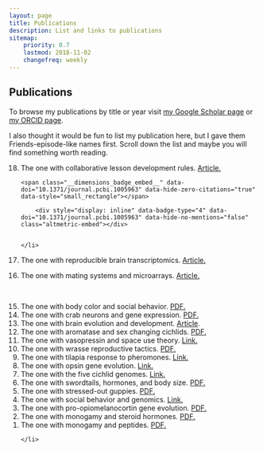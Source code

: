 ```yaml
---
layout: page
title: Publications
description: List and links to publications
sitemap:
    priority: 0.7
    lastmod: 2018-11-02
    changefreq: weekly
---
```


<script async src="https://badge.dimensions.ai/badge.js" charset="utf-8"></script>


<h2>
<a id="publications" class="anchor" href="#publications" aria-hidden="true"><span class="octicon octicon-link"></span></a>Publications</h2>

<p>To browse my publications by title or year visit <a href="http://scholar.google.com/citations?user=_bVy9pMAAAAJ&amp;hl=en&amp;oi=ao">my Google Scholar page</a> or <a href="http://orcid.org/0000-0002-7943-5650">my ORCID page</a>. </p>

<p>I also thought it would be fun to list my publication here, but I gave them Friends-episode-like names first. Scroll down the list and maybe you will find something worth reading.</p>

<script type='text/javascript' src='https://d1bxh8uas1mnw7.cloudfront.net/assets/embed.js'></script>
	      
<ol reversed>


<li>The one with collaborative lesson development rules.
	<a href="http://journals.plos.org/ploscompbiol/article?id=10.1371/journal.pcbi.1005963">Article.</a>
	
	<span class="__dimensions_badge_embed__" data-doi="10.1371/journal.pcbi.1005963" data-hide-zero-citations="true" data-style="small_rectangle"></span>
	
		<div style="display: inline" data-badge-type="4" data-doi="10.1371/journal.pcbi.1005963" data-hide-no-mentions="false" class="altmetric-embed"></div>
	
	
	</li>	

<li>The one with reproducible brain transcriptomics.
	<a href="http://biorxiv.org/content/early/2017/06/21/153585">Article.</a>
	
<span class="__dimensions_badge_embed__" data-doi="10.1101/153585" data-hide-zero-citations="true" data-style="small_rectangle"></span>	
	<div style="display: inline" data-badge-type="4" data-doi="10.1101/153585" data-hide-no-mentions="false" class="altmetric-embed"></div>
	</li>	


<li>The one with mating systems and microarrays.
	<a href="http://www.nrcresearchpress.com/doi/abs/10.1139/gen-2017-0075?url_ver=Z39.88-2003&rfr_id=ori:rid:crossref.org&rfr_dat=cr_pub%3dpubmed">Article.</a>

<span class="__dimensions_badge_embed__" data-doi="10.1139/gen-2017-0075" data-hide-zero-citations="true" data-style="small_rectangle"></span>		
	<div style="display: inline" data-badge-type="4" data-doi="10.1139/gen-2017-0075" data-hide-no-mentions="false" class="altmetric-embed"></div>		</li>		


<li>The one with body color and social behavior.
	<a href="https://cichlid.biosci.utexas.edu/sites/default/files/evoneuro/files/dijkstra_et_al._2017.pdf">PDF.</a>
	<div style="display: inline" data-badge-type="4" data-doi="10.1098/rspb.2016.2838" data-hide-no-mentions="false" class="altmetric-embed"></div>
	<span class="__dimensions_badge_embed__" data-doi="10.1098/rspb.2016.2838" data-hide-zero-citations="true" data-style="small_rectangle"></span>	
	</li>	


<li>The one with crab neurons and gene expression.   
	<a href="http://biorxiv.org/content/early/2017/02/10/107342">PDF.</a> 
	<div style="display: inline"  data-badge-type="4" data-doi="10.1101/107342." data-hide-no-mentions="false" class="altmetric-embed"></div>
		<span class="__dimensions_badge_embed__" data-doi="10.1101/107342." data-hide-zero-citations="true" data-style="small_rectangle"></span>	
 </li>


<li>The one with brain evolution and development. <a href="http://onlinelibrary.wiley.com/doi/10.1002/9781118316757.ch15/summary;jsessionid=EB7AD7A6F077FF7A89EEE0C71E70A8FD.f02t03">Article</a>.
	<div style="display: inline" data-badge-type="4" data-doi="10.1002/9781118316757.ch15" data-hide-no-mentions="false" class="altmetric-embed"></div>
			<span class="__dimensions_badge_embed__" data-doi="10.1002/9781118316757.ch15" data-hide-zero-citations="true" data-style="small_rectangle"></span>	
	 </li>	


<li>The one with aromatase and sex changing cichlids. 
	<a href="https://cichlid.biosci.utexas.edu/sites/default/files/evoneuro/files/goppert_et_al._2016.pdf">PDF.</a>
	<div style="display: inline" data-badge-type="4" data-doi="10.1159/000445463" data-hide-no-mentions="false" class="altmetric-embed"></div>
				<span class="__dimensions_badge_embed__" data-doi="10.1159/000445463" data-hide-zero-citations="true" data-style="small_rectangle"></span>	
	</li>


<li>The one with vasopressin and space use theory. 
	<a href="http://frontiersinzoology.biomedcentral.com/articles/10.1186/1742-9994-12-S1-S16">Link.</a> 
	<div style="display: inline" data-badge-type="4" data-doi="10.1186/1742-9994-12-S1-S16" data-hide-no-mentions="false" class="altmetric-embed"></div> 
					<span class="__dimensions_badge_embed__" data-doi="10.1186/1742-9994-12-S1-S16" data-hide-zero-citations="true" data-style="small_rectangle"></span>	
</li>


<li>The one with wrasse reproductive tactics. 
	<a href="https://cichlid.biosci.utexas.edu/sites/default/files/evoneuro/files/2015.stiver.ethology_0.pdf">PDF.</a> 
	<div style="display: inline"  data-badge-type="4" data-doi="10.1111/eth.12324" data-hide-no-mentions="false" class="altmetric-embed"></div>  
		<span class="__dimensions_badge_embed__" data-doi="10.1111/eth.12324" data-hide-zero-citations="true" data-style="small_rectangle"></span>	
	</li>


<li>The one with tilapia response to pheromones.
	<a href="https://bmcgenomics.biomedcentral.com/articles/10.1186/s12864-015-1255-4">Link.</a> 
	<div style="display: inline"  data-badge-type="4" data-doi="10.1186/s12864-015-1255-4." data-hide-no-mentions="false" class="altmetric-embed"></div> 
			<span class="__dimensions_badge_embed__" data-doi="10.1186/s12864-015-1255-4." data-hide-zero-citations="true" data-style="small_rectangle"></span>	
	</li>  


<li>The one with opsin gene evolution.
	<a href="http://www.ncbi.nlm.nih.gov/pmc/articles/PMC4321264/">Link.</a> 
	<div style="display: inline" data-badge-type="4" data-doi="10.1073/pnas.1423685112" data-hide-no-mentions="false" class="altmetric-embed"></div> 
				<span class="__dimensions_badge_embed__" data-doi="10.1073/pnas.1423685112" data-hide-zero-citations="true" data-style="small_rectangle"></span>	
	</li>


<li>The one with the five cichlid genomes. 
	<a href="http://www.nature.com/nature/journal/v513/n7518/abs/nature13726.html">Link.</a> 
	<div style="display: inline"  data-badge-type="4" data-doi="10.1038/nature.2014.14583" data-hide-no-mentions="false" class="altmetric-embed"></div> 
	 <span class="__dimensions_badge_embed__" data-doi="10.1038/nature.2014.14583" data-hide-zero-citations="true" data-style="small_rectangle"></span>	
	</li>


<li>The one with swordtails, hormones, and body size.
	<a href="https://cichlid.biosci.utexas.edu/sites/default/files/evoneuro/files/2014.smith_.biofish.pdf">PDF.</a>
	<div style="display: inline"  data-badge-type="4" data-doi="10.1007/s10641-014-0234-y" data-hide-no-mentions="false" class="altmetric-embed"></div>
		 <span class="__dimensions_badge_embed__" data-doi="10.1007/s10641-014-0234-y" data-hide-zero-citations="true" data-style="small_rectangle"></span>	
	</li>


<li>The one with stressed-out guppies.
	<a href="https://cichlid.biosci.utexas.edu/sites/default/files/evoneuro/files/2014.fischer.hb_.pdf">PDF.</a> 
	<div style="display: inline"  data-badge-type="4" data-doi="10.1016/j.yhbeh.2013.12.010" data-hide-no-mentions="false" class="altmetric-embed"></div>
			 <span class="__dimensions_badge_embed__" data-doi="10.1016/j.yhbeh.2013.12.010" data-hide-zero-citations="true" data-style="small_rectangle"></span>	
	</li>


<li>The one with social behavior and genomics. 
	<a href="http://link.springer.com/chapter/10.1007/978-94-007-7347-9_8">Link.</a> 
	<div style="display: inline" data-badge-type="4" data-doi="10.1007/978-94-007-7347-9_8." data-hide-no-mentions="false" class="altmetric-embed"></div> 
	 <span class="__dimensions_badge_embed__" data-doi="10.1007/978-94-007-7347-9_8." data-hide-zero-citations="true" data-style="small_rectangle"></span>	
	</li>


<li>The one with pro-opiomelanocortin gene evolution. 
	<a href="https://cichlid.biosci.utexas.edu/sites/default/files/evoneuro/files/2014.harris.gce_.pdf">PDF.</a> 
	<div style="display: inline"  data-badge-type="4" data-doi="10.1016/j.ygcen.2013.10.007" data-hide-no-mentions="false" class="altmetric-embed"></div>
		 <span class="__dimensions_badge_embed__" data-doi="10.1016/j.ygcen.2013.10.007" data-hide-zero-citations="true" data-style="small_rectangle"></span>	
	</li>


<li>The one with monogamy and steroid hormones. 
	<a href="https://cichlid.biosci.utexas.edu/sites/default/files/evoneuro/files/2013.sessa_.gce_.pdf">PDF.</a> 
	<div style="display: inline"  data-badge-type="4" data-doi="10.1016/j.ygcen.2013.04.031" data-hide-no-mentions="false" class="altmetric-embed"></div> 
			 <span class="__dimensions_badge_embed__" data-doi="10.1016/j.ygcen.2013.04.031" data-hide-zero-citations="true" data-style="small_rectangle"></span>	
	</li>


<li>The one with monogamy and peptides. 
	<a href="https://cichlid.biosci.utexas.edu/sites/default/files/evoneuro/files/2013.oldfield.hb_.pdf">PDF.</a> 
	<div style="display: inline"  data-badge-type="4" data-doi="10.1016/j.yhbeh.2013.04.006" data-hide-no-mentions="false" class="altmetric-embed"></div> 
				 <span class="__dimensions_badge_embed__" data-doi="10.1016/j.yhbeh.2013.04.006" data-hide-zero-citations="true" data-style="small_rectangle"></span>	

	</li>
</ol>
	  